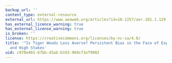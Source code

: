 ```yaml
---
backup_url: ''
content_type: external-resource
external_url: https://www.aeaweb.org/articles?id=10.1257/aer.101.1.129
has_external_licence_warning: true
has_external_license_warning: true
is_broken: ''
license: https://creativecommons.org/licenses/by-nc-sa/4.0/
title: '"Is Tiger Woods Loss Averse? Persistent Bias in the Face of Experience, Competition,
  and High Stakes'
uid: c970e465-67bb-45ab-b193-969cf1ef9902
---
```

